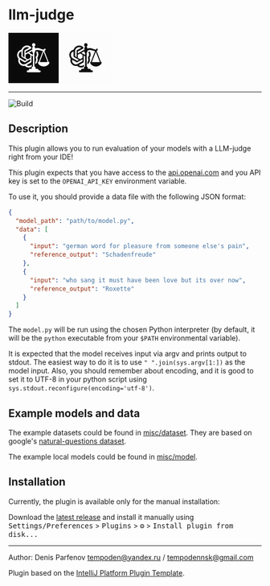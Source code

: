 # llm-judge

![Build](/misc/icons/iconDark_100.png)
![Build](/misc/icons/iconLight_100.png)

---

![Build](https://github.com/tempoden/llm-judge/workflows/Build/badge.svg)

## Description

<!-- Plugin description -->
This plugin allows you to run evaluation of your models with a LLM-judge right from your IDE!

This plugin expects that you have access to the [api.openai.com](http://api.openai.com) and 
you API key is set to the `OPENAI_API_KEY` environment variable.

To use it, you should provide a data file with the following JSON format:

```json
{
  "model_path": "path/to/model.py",
  "data": [
    {
      "input": "german word for pleasure from someone else's pain",
      "reference_output": "Schadenfreude"
    },
    {
      "input": "who sang it must have been love but its over now",
      "reference_output": "Roxette"
    }
  ]
}
```

The `model.py` will be run using the chosen Python interpreter (by default, it will be the `python` executable from your `$PATH` environmental variable).

It is expected that the model receives input via argv and prints output to stdout.
The easiest way to do it is to use `" ".join(sys.argv[1:])` as the model input.
Also, you should remember about encoding, and it is good to set it to UTF-8
in your python script using `sys.stdout.reconfigure(encoding='utf-8')`.

<!-- Plugin description end -->

## Example models and data

The example datasets could be found in [misc/dataset](misc/dataset).
They are based on google's [natural-questions dataset](https://github.com/google-research-datasets/natural-questions/blob/master/nq_open/NQ-open.dev.jsonl).

The example local models could be found in [misc/model](misc/model).

## Installation

Currently, the plugin is available only for the manual installation:

Download the [latest release](https://github.com/tempoden/llm-judge/releases/latest) and install it manually using
<kbd>Settings/Preferences</kbd> > <kbd>Plugins</kbd> > <kbd>⚙️</kbd> > <kbd>Install plugin from disk...</kbd>


---
Author: Denis Parfenov
tempoden@yandex.ru / tempodennsk@gmail.com

Plugin based on the [IntelliJ Platform Plugin Template][template].

[template]: https://github.com/JetBrains/intellij-platform-plugin-template
[docs:plugin-description]: https://plugins.jetbrains.com/docs/intellij/plugin-user-experience.html#plugin-description-and-presentation
